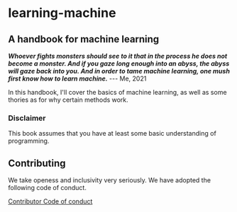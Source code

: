 # learning-machine

## A handbook for machine learning

_**Whoever fights monsters should see to it that in the process he does not become a monster. And if you gaze long enough into an abyss, the abyss will gaze back into you. And in order to tame machine learning, one mush first know how to learn machine.**_
--- Me, 2021

In this handbook, I'll cover the basics of machine learning, as well as some thories as for why certain methods work.

### Disclaimer

This book assumes that you have at least some basic understanding of programming.

## Contributing

We take openess and inclusivity very seriously. We have adopted the following code of conduct.

[Contributor Code of conduct](CONTRIBUTING.md)
